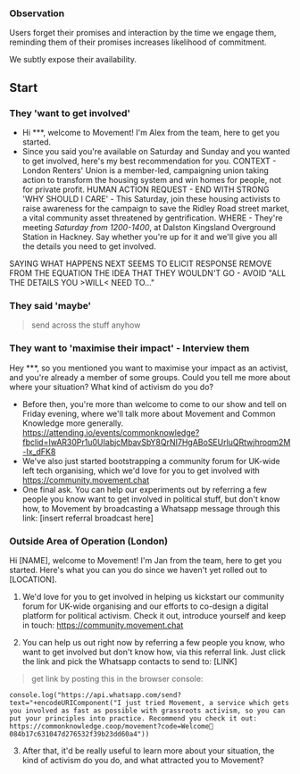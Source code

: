 ### Observation

Users forget their promises and interaction by the time we engage them, reminding them of their promises increases likelihood of commitment. 

We subtly expose their availability.

## Start

### They 'want to get involved'

- Hi ***, welcome to Movement! I'm Alex from the team, here to get you started.
- Since you said you're available on Saturday and Sunday and you wanted to get involved, here's my best recommendation for you.
CONTEXT - London Renters' Union is a member-led, campaigning union taking action to transform the housing system and win homes for people, not for private profit.
HUMAN ACTION REQUEST - END WITH STRONG 'WHY SHOULD I CARE' - This Saturday, join these housing activists to raise awareness for the campaign to save the Ridley Road street market, a vital community asset threatened by gentrification.
WHERE - They're meeting *Saturday from 1200-1400*, at Dalston Kingsland Overground Station in Hackney. Say whether you're up for it and we'll give you all the details you need to get involved.

SAYING WHAT HAPPENS NEXT SEEMS TO ELICIT RESPONSE
REMOVE FROM THE EQUATION THE IDEA THAT THEY WOULDN'T GO - AVOID "ALL THE DETAILS YOU >WILL< NEED TO..."


### They said 'maybe'

> send across the stuff anyhow

### They want to 'maximise their impact' - Interview them

Hey ***, so you mentioned you want to maximise your impact as an activist, and you're already a member of some groups. Could you tell me more about where your situation? What kind of activism do you do?

- Before then, you're more than welcome to come to our show and tell on Friday evening, where we'll talk more about Movement and Common Knowledge more generally. https://attending.io/events/commonknowledge?fbclid=IwAR30Pr1u0UIabjcMbavSbY8QrNI7HgABoSEUrluQRtwjhroqm2M-Ix_dFK8
- We've also just started bootstrapping a community forum for UK-wide left tech organising, which we'd love for you to get involved with https://community.movement.chat
- One final ask. You can help our experiments out by referring a few people you know want to get involved in political stuff, but don't know how, to Movement by broadcasting a Whatsapp message through this link: [insert referral broadcast here]

### Outside Area of Operation (London)

Hi [NAME], welcome to Movement! I'm Jan from the team, here to get you started. Here's what you can you do since we haven't yet rolled out to [LOCATION].

1. We'd love for you to get involved in helping us kickstart our community forum for UK-wide organising and our efforts to co-design a digital platform for political activism. Check it out, introduce yourself and keep in touch: https://community.movement.chat

2. You can help us out right now by referring a few people you know, who want to get involved but don't know how, via this referral link. Just click the link and pick the Whatsapp contacts to send to: [LINK]
> get link by posting this in the browser console:
```
console.log("https://api.whatsapp.com/send?text="+encodeURIComponent("I just tried Movement, a service which gets you involved as fast as possible with grassroots activism, so you can put your principles into practice. Recommend you check it out: https://commonknowledge.coop/movement?code=Welcome🙌084b17c631047d276532f39b23dd60a4"))
```

3. After that, it'd be really useful to learn more about your situation, the kind of activism do you do, and what attracted you to Movement?
